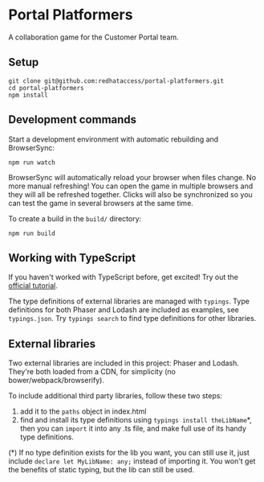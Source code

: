 # Portal Platformers

A collaboration game for the Customer Portal team.

## Setup

    git clone git@github.com:redhataccess/portal-platformers.git
    cd portal-platformers
    npm install

## Development commands

Start a development environment with automatic rebuilding and BrowserSync:

    npm run watch

BrowserSync will automatically reload your browser when files
change.  No more manual refreshing!  You can open the game in multiple browsers
and they will all be refreshed together.  Clicks will also be synchronized so
you can test the game in several browsers at the same time.

To create a build in the `build/` directory:

    npm run build

## Working with TypeScript

If you haven't worked with TypeScript before, get excited!  Try out the
[official tutorial][tut].

The type definitions of external libraries are managed with `typings`.  Type
definitions for both Phaser and Lodash are included as examples, see
`typings.json`.  Try `typings search` to find type definitions for other
libraries.

## External libraries

Two external libraries are included in this project: Phaser and Lodash.
They're both loaded from a CDN, for simplicity (no bower/webpack/browserify).

To include additional third party libraries, follow these two steps:

 1. add it to the `paths` object in index.html
 2. find and install its type definitions using `typings install
    theLibName`*, then you can `import` it into any .ts file, and make full
    use of its handy type definitions.

(*) If no type definition exists for the lib you want, you can still use it, just
include `declare let MyLibName: any;` instead of importing it.  You won't get
the benefits of static typing, but the lib can still be used.

[tut]: http://www.typescriptlang.org/docs/tutorial.html
